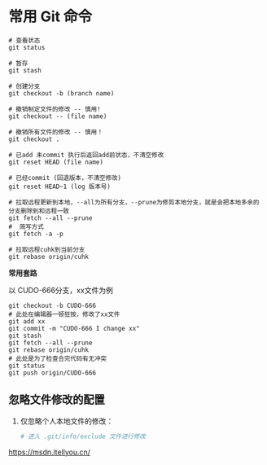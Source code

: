 # 常用 Git 命令

```shell
# 查看状态
git status

# 暂存
git stash

# 创建分支
git checkout -b (branch name)

# 撤销制定文件的修改 -- 慎用!
git checkout -- (file name)

# 撤销所有文件的修改 -- 慎用！
git checkout .

# 已add 未commit 执行后返回add前状态，不清空修改
git reset HEAD (file name) 

# 已经commit (回退版本，不清空修改)
git reset HEAD~1 (log 版本号)

# 拉取远程更新到本地，--all为所有分支，--prune为修剪本地分支，就是会把本地多余的分支删除到和远程一致
git fetch --all --prune
#  简写方式
git fetch -a -p

# 拉取远程cuhk到当前分支
git rebase origin/cuhk
```

**常用套路**

以 CUDO-666分支，xx文件为例

```shell
git checkout -b CUDO-666
# 此处在编辑器一顿狂按，修改了xx文件
git add xx
git commit -m "CUDO-666 I change xx"
git stash
git fetch --all --prune 
git rebase origin/cuhk
# 此处是为了检查合完代码有无冲突
git status
git push origin/CUDO-666
```



## 忽略文件修改的配置

1. 仅忽略个人本地文件的修改：

   ```powershell
   # 进入 .git/info/exclude 文件进行修改
   
   ```

   





<https://msdn.itellyou.cn/>